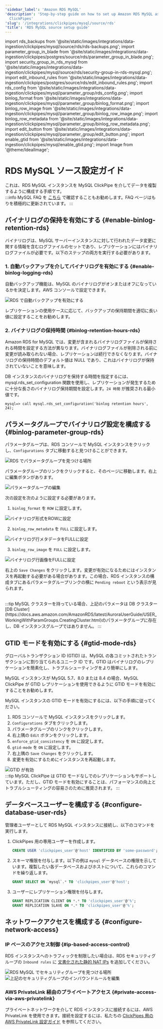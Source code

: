 ```yaml
---
'sidebar_label': 'Amazon RDS MySQL'
'description': 'Step-by-step guide on how to set up Amazon RDS MySQL as a source for
  ClickPipes'
'slug': '/integrations/clickpipes/mysql/source/rds'
'title': 'RDS MySQL source setup guide'
---
```


import rds_backups from '@site/static/images/integrations/data-ingestion/clickpipes/mysql/source/rds/rds-backups.png';
import parameter_group_in_blade from '@site/static/images/integrations/data-ingestion/clickpipes/postgres/source/rds/parameter_group_in_blade.png';
import security_group_in_rds_mysql from '@site/static/images/integrations/data-ingestion/clickpipes/mysql/source/rds/security-group-in-rds-mysql.png';
import edit_inbound_rules from '@site/static/images/integrations/data-ingestion/clickpipes/postgres/source/rds/edit_inbound_rules.png';
import rds_config from '@site/static/images/integrations/data-ingestion/clickpipes/mysql/parameter_group/rds_config.png';
import binlog_format from '@site/static/images/integrations/data-ingestion/clickpipes/mysql/parameter_group/binlog_format.png';
import binlog_row_image from '@site/static/images/integrations/data-ingestion/clickpipes/mysql/parameter_group/binlog_row_image.png';
import binlog_row_metadata from '@site/static/images/integrations/data-ingestion/clickpipes/mysql/parameter_group/binlog_row_metadata.png';
import edit_button from '@site/static/images/integrations/data-ingestion/clickpipes/mysql/parameter_group/edit_button.png';
import enable_gtid from '@site/static/images/integrations/data-ingestion/clickpipes/mysql/enable_gtid.png';
import Image from '@theme/IdealImage';


# RDS MySQL ソース設定ガイド

これは、RDS MySQL インスタンスを MySQL ClickPipe を介してデータを複製するように構成する手順です。
<br/>
:::info
MySQL FAQ を [こちら](/integrations/data-ingestion/clickpipes/mysql/faq.md) で確認することもお勧めします。FAQ ページはもりを積極的に更新されています。
:::

## バイナリログの保持を有効にする {#enable-binlog-retention-rds}
バイナリログは、MySQL サーバーインスタンスに対して行われたデータ変更に関する情報を含むログファイルのセットであり、レプリケーションにはバイナリログファイルが必要です。以下のステップの両方を実行する必要があります。

### 1. 自動バックアップを介してバイナリログを有効にする {#enable-binlog-logging-rds}
自動バックアップ機能は、MySQL のバイナリログがオンまたはオフになっているかを決定します。AWS コンソールで設定できます。

<Image img={rds_backups} alt="RDS で自動バックアップを有効にする" size="lg" border/>

レプリケーションの使用ケースに応じて、バックアップの保持期間を適切に長い値に設定することをお勧めします。

### 2. バイナリログの保持時間 {#binlog-retention-hours-rds}
Amazon RDS for MySQL では、変更が含まれるバイナリログファイルが保持される時間を設定する方法が異なります。バイナリログファイルが削除される前に変更が読み取られない場合、レプリケーションは続行できなくなります。バイナリログの保持時間のデフォルト値は NULL であり、これはバイナリログが保持されていないことを意味します。

DB インスタンスのバイナリログを保持する時間を指定するには、mysql.rds_set_configuration 関数を使用し、レプリケーションが発生するために十分な長さのバイナリログ保持期間を設定します。`24 時間` が推奨される最小値です。

```text
mysql=> call mysql.rds_set_configuration('binlog retention hours', 24);
```

## パラメータグループでバイナリログ設定を構成する {#binlog-parameter-group-rds}

パラメータグループは、RDS コンソールで MySQL インスタンスをクリックし、`Configurations` タブに移動すると見つけることができます。

<Image img={rds_config} alt="RDS でパラメータグループを見つける場所" size="lg" border/>

パラメータグループのリンクをクリックすると、そのページに移動します。右上に編集ボタンがあります。

<Image img={edit_button} alt="パラメータグループの編集" size="lg" border/>

次の設定を次のように設定する必要があります。

1. `binlog_format` を `ROW` に設定します。

<Image img={binlog_format} alt="バイナリログ形式をROWに設定" size="lg" border/>

2. `binlog_row_metadata` を `FULL` に設定します。

<Image img={binlog_row_metadata} alt="バイナリログ行メタデータをFULLに設定" size="lg" border/>

3. `binlog_row_image` を `FULL` に設定します。

<Image img={binlog_row_image} alt="バイナリログ行画像をFULLに設定" size="lg" border/>

右上の `Save Changes` をクリックします。変更が有効になるためにはインスタンスを再起動する必要がある場合があります。この場合、RDS インスタンスの構成タブにあるパラメータグループリンクの横に `Pending reboot` という表示が見られます。

<br/>
:::tip
MySQL クラスターを持っている場合、上記のパラメータは DB クラスター [DB Cluster](https://docs.aws.amazon.com/AmazonRDS/latest/AuroraUserGuide/USER_WorkingWithParamGroups.CreatingCluster.html)のパラメータグループに存在し、DB インスタンスグループではありません。
:::

## GTID モードを有効にする {#gtid-mode-rds}
グローバルトランザクション ID (GTID) は、MySQL の各コミットされたトランザクションに割り当てられるユニーク ID です。GTID はバイナリログのレプリケーションを簡素化し、トラブルシューティングをより簡単にします。

MySQL インスタンスが MySQL 5.7、8.0 または 8.4 の場合、MySQL ClickPipe が GTID レプリケーションを使用できるように GTID モードを有効にすることをお勧めします。

MySQL インスタンスの GTID モードを有効にするには、以下の手順に従ってください。
1. RDS コンソールで MySQL インスタンスをクリックします。
2. `Configurations` タブをクリックします。
3. パラメータグループのリンクをクリックします。
4. 右上隅の `Edit` ボタンをクリックします。
5. `enforce_gtid_consistency` を `ON` に設定します。
6. `gtid-mode` を `ON` に設定します。
7. 右上隅の `Save Changes` をクリックします。
8. 変更を有効にするためにインスタンスを再起動します。

<Image img={enable_gtid} alt="GTID が有効" size="lg" border/>

<br/>
:::tip
MySQL ClickPipe は GTID モードなしでのレプリケーションもサポートしています。ただし、GTID モードを有効にすることは、パフォーマンスの向上とトラブルシューティングの容易さのために推奨されます。
:::


## データベースユーザーを構成する {#configure-database-user-rds}

管理者ユーザーとして RDS MySQL インスタンスに接続し、以下のコマンドを実行します。

1. ClickPipes 用の専用ユーザーを作成します。

    ```sql
    CREATE USER 'clickpipes_user'@'host' IDENTIFIED BY 'some-password';
    ```

2. スキーマ権限を付与します。以下の例は `mysql` データベースの権限を示しています。複製したい各データベースおよびホストについて、これらのコマンドを繰り返します。

    ```sql
    GRANT SELECT ON `mysql`.* TO 'clickpipes_user'@'host';
    ```

3. ユーザーにレプリケーション権限を付与します。

    ```sql
    GRANT REPLICATION CLIENT ON *.* TO 'clickpipes_user'@'%';
    GRANT REPLICATION SLAVE ON *.* TO 'clickpipes_user'@'%';
    ```

## ネットワークアクセスを構成する {#configure-network-access}

### IP ベースのアクセス制御 {#ip-based-access-control}

RDS インスタンスへのトラフィックを制限したい場合は、RDS セキュリティグループの `Inbound rules` に [文書化された静的 NAT IPs](../../index.md#list-of-static-ips) を追加してください。

<Image img={security_group_in_rds_mysql} alt="RDS MySQL でセキュリティグループを見つける場所" size="lg" border/>

<Image img={edit_inbound_rules} alt="上記のセキュリティグループのインバウンドルールを編集" size="lg" border/>

### AWS PrivateLink 経由のプライベートアクセス {#private-access-via-aws-privatelink}

プライベートネットワークを介して RDS インスタンスに接続するには、AWS PrivateLink を使用できます。接続を設定するには、私たちの [ClickPipes 用の AWS PrivateLink 設定ガイド](/knowledgebase/aws-privatelink-setup-for-clickpipes) を参照してください。
